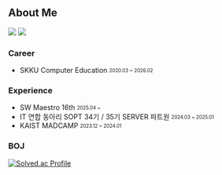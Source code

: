 ## About Me 
<a href="https://www.linkedin.com/in/jian1008/"><img src="https://img.shields.io/badge/LinkedIn-0A66C2?style=flat&logo=inspire&logoColor=white"/></a>
<a href="https://wing1008.tistory.com/"><img src="https://img.shields.io/badge/tistory-EC6653?style=flat&logo=tistory&logoColor=white"/></a>

### Career
- SKKU Computer Education <sub><sup>2020.03 ~ 2026.02</sup></sub> 

### Experience 
- SW Maestro 16th <sub><sup>2025.04 ~ </sup></sub>
- IT 연합 동아리 SOPT 34기 / 35기 SERVER 파트원 <sub><sup>2024.03 ~ 2025.01</sup></sub>
- KAIST MADCAMP <sub><sup>2023.12 ~ 2024.01</sup></sub>  

### BOJ
[![Solved.ac Profile](http://mazassumnida.wtf/api/v2/generate_badge?boj=komguma20)](https://solved.ac/komguma20/)

<!--
<p align = 'center'>
  <a target="_blank" href="https://solved.ac/profile/komguma20">
    <img src="https://github-readme-solvedac-hyp3rflow.vercel.app/api/?handle=komguma20&theme=dark">
  </a>
</p>
-->
